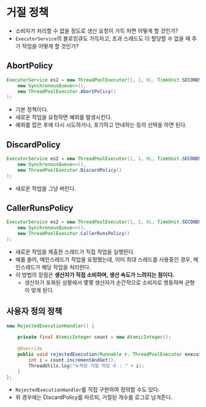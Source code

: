 # 거절 정책

- 소비자가 처리할 수 없을 정도로 생산 요청이 가득 차면 어떻게 할 것인가?
- `ExecutorService`의 블로킹큐도 가득차고, 초과 스레드도 더 할당할 수 없을 때 추가 작업을 어떻게 할 것인가?

## AbortPolicy

```java
ExecutorService es2 = new ThreadPoolExecutor(1, 1, 0L, TimeUnit.SECONDS,
    new SynchronousQueue<>(),
    new ThreadPoolExecutor.AbortPolicy()
);
```

- 기본 정책이다.
- 새로운 작업을 요청하면 예외를 발생시킨다.
- 예외를 잡은 후에 다시 시도하거나, 포기하고 안내하는 등의 선택을 하면 된다.

## DiscardPolicy

```java
ExecutorService es2 = new ThreadPoolExecutor(1, 1, 0L, TimeUnit.SECONDS,
    new SynchronousQueue<>(),
    new ThreadPoolExecutor.DiscardPolicy()
);
```

- 새로운 작업을 그냥 버린다.

## CallerRunsPolicy

```java
ExecutorService es2 = new ThreadPoolExecutor(1, 1, 0L, TimeUnit.SECONDS,
    new SynchronousQueue<>(),
    new ThreadPoolExecutor.CallerRunsPolicy()
);
```

- 새로운 작업을 제출한 스레드가 직접 작업을 실행한다.
- 예를 들어, 메인스레드가 작업을 요청했는데, 이미 최대 스레드를 사용중인 경우, 메인스레드가 해당 작업을 처리한다.
- 이 방법의 장점은 **생산자가 직접 소비하며, 생산 속도가 느려지는 점이다.**
  - 생산자가 포화된 상황에서 몇몇 생산자가 순간적으로 소비자로 행동하며 균형이 맞게 된다.

## 사용자 정의 정책

```java
new RejectedExecutionHandler() {
            
    private final AtomicInteger count = new AtomicInteger();
            
    @Override
    public void rejectedExecution(Runnable r, ThreadPoolExecutor executor) {
        int i = count.incrementAndGet();
        ThreadUtils.log("누적된 거절 작업 수 : " + i);
    }
};
```

- `RejectedExecutionHandler`를 직접 구현하여 정의할 수도 있다.
- 위 경우에는 DiscardPolicy를 따르되, 거절된 개수를 로그로 남겨준다.
